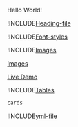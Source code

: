 Hello World!

!INCLUDE[Heading-file](./Heading.md)

!INCLUDE[Font-styles](./FontStyles.md)

!INCLUDE[Images](./Images.md)

<a href="./Images.md">Images</a>

<a  href="https://solitairevue.firebaseapp.com">Live Demo</a>

!INCLUDE[Tables](./src/tables/table.md)

``` html
cards
```

!INCLUDE[yml-file](./src/text.yml)
